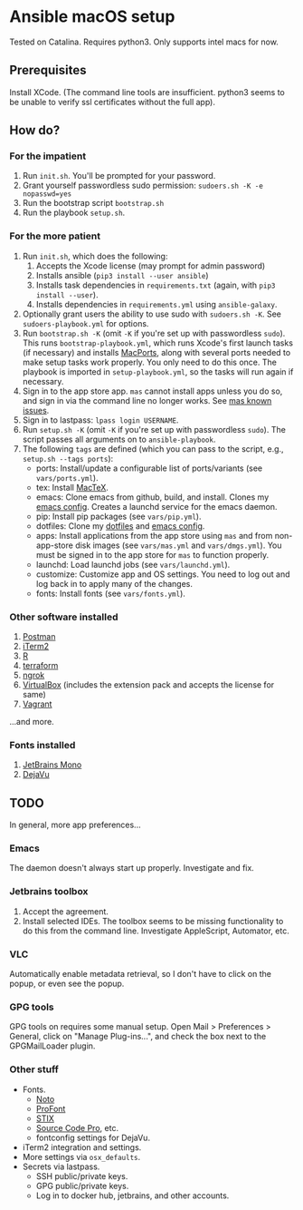 # Ansible macOS setup

Tested on Catalina. Requires python3. Only supports intel macs for now.


## Prerequisites

Install XCode. (The command line tools are insufficient. 
python3 seems to be unable to verify ssl certificates without the full app).

## How do?

### For the impatient

1. Run `init.sh`. You'll be prompted for your password.
2. Grant yourself passwordless sudo permission: `sudoers.sh -K -e nopasswd=yes`
3. Run the bootstrap script `bootstrap.sh`
4. Run the playbook `setup.sh`.

### For the more patient

1. Run `init.sh`, which does the following:
    1. Accepts the Xcode license (may prompt for admin password)
    2. Installs ansible (`pip3 install --user ansible`)
    3. Installs task dependencies in `requirements.txt` (again, with `pip3 install --user`).
    4. Installs dependencies in `requirements.yml` using `ansible-galaxy`.
2. Optionally grant users the ability to use sudo with `sudoers.sh -K`. See `sudoers-playbook.yml` for
   options.
3. Run `bootstrap.sh -K` (omit `-K` if you're set up with passwordless `sudo`). This runs `bootstrap-playbook.yml`,
   which runs Xcode's first launch tasks (if necessary) and installs [MacPorts](https://www.macports.org/), along with
   several ports needed to make setup tasks work properly. You only need to do this once. The playbook is imported in
   `setup-playbook.yml`, so the tasks will run again if necessary.
4. Sign in to the app store app.
   `mas` cannot install apps unless you do so, and sign in via the command line no longer works.
   See [mas known issues](https://github.com/mas-cli/mas#%EF%B8%8F-known-issues).
5. Sign in to lastpass: `lpass login USERNAME`.
6. Run `setup.sh -K` (omit `-K` if you're set up with passwordless `sudo`). The script passes all 
arguments on to `ansible-playbook`.
7. The following `tags` are defined (which you can pass to the script, e.g., `setup.sh --tags ports`):
    - ports:     Install/update a configurable list of ports/variants 
                    (see `vars/ports.yml`).
    - tex:       Install [MacTeX](https://www.tug.org/mactex/).
    - emacs:     Clone emacs from github, build, and install. 
                    Clones my [emacs config](https://github.com/conleym/dot-emacs).
                    Creates a launchd service for the emacs daemon.
    - pip:       Install pip packages (see `vars/pip.yml`).
    - dotfiles:  Clone my [dotfiles](https://github.com/conleym/dotfiles) and
                    [emacs config](https://github.com/conleym/dot-emacs).
    - apps:      Install applications from the app store using `mas` and from non-app-store disk images 
                     (see `vars/mas.yml` and `vars/dmgs.yml`).
                     You must be signed in to the app store for `mas` to function properly.
    - launchd:   Load launchd jobs (see `vars/launchd.yml`).             
    - customize: Customize app and OS settings.
                     You need to log out and log back in to apply many of the changes.
    - fonts:     Install fonts (see `vars/fonts.yml`).
 
### Other software installed

1. [Postman](https://www.postman.com/)
2. [iTerm2](https://www.iterm2.com/downloads.html)
3. [R](https://r-project.org/)
4. [terraform](https://www.terraform.io/)
5. [ngrok](https://ngrok.com/download)
6. [VirtualBox](https://www.virtualbox.org/wiki/Downloads)
(includes the extension pack and accepts the license for same)
7. [Vagrant](https://www.vagrantup.com/downloads)

...and more.

### Fonts installed

1. [JetBrains Mono](https://www.jetbrains.com/lp/mono/)
2. [DejaVu](https://dejavu-fonts.github.io/)


## TODO

In general, more app preferences...

### Emacs

The daemon doesn't always start up properly. Investigate and fix.

### Jetbrains toolbox

1. Accept the agreement.
1. Install selected IDEs. The toolbox seems to be missing functionality to do this from the command line. Investigate
AppleScript, Automator, etc.

### VLC

Automatically enable metadata retrieval, so I don't have to click on the popup, or even see the popup.

### GPG tools

GPG tools on requires some manual setup. Open Mail > Preferences > General, click on "Manage Plug-ins...",
and check the box next to the GPGMailLoader plugin.

### Other stuff

* Fonts.
    * [Noto](https://www.google.com/get/noto/)
    * [ProFont](https://tobiasjung.name/profont/)
    * [STIX](https://www.stixfonts.org/)
    * [Source Code Pro](https://github.com/adobe-fonts/source-code-pro), etc.
    * fontconfig settings for DejaVu.
* iTerm2 integration and settings.
* More settings via `osx_defaults`.
* Secrets via lastpass.
    * SSH public/private keys.
    * GPG public/private keys.
    * Log in to docker hub, jetbrains, and other accounts.

